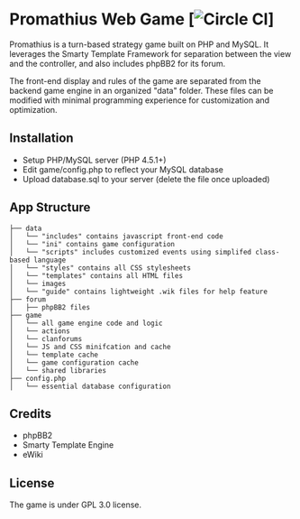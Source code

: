 Promathius Web Game [![Circle CI](https://circleci.com/gh/Shopify/Timber.svg?style=svg)]
=====================

Promathius is a turn-based strategy game built on PHP and MySQL. It leverages the Smarty Template Framework for separation between the view and the controller, and also includes phpBB2 for its forum.

The front-end display and rules of the game are separated from the backend game engine in an organized "data" folder. These files can be modified with minimal programming experience for customization and optimization. 

Installation
---------------
* Setup PHP/MySQL server (PHP 4.5.1+)
* Edit game/config.php to reflect your MySQL database
* Upload database.sql to your server (delete the file once uploaded)

App Structure
---------------
```
├── data
│   └── "includes" contains javascript front-end code
│   └── "ini" contains game configuration
│   └── "scripts" includes customized events using simplifed class-based language
│   └── "styles" contains all CSS stylesheets
│   └── "templates" contains all HTML files
│   └── images
│   └── "guide" contains lightweight .wik files for help feature
├── forum
│   ├── phpBB2 files
├── game
│   └── all game engine code and logic
│   └── actions
│   └── clanforums
│   └── JS and CSS minifcation and cache
│   └── template cache
│   └── game configuration cache
│   └── shared libraries
├── config.php
│   └── essential database configuration
```

Credits
---------------
* phpBB2
* Smarty Template Engine
* eWiki

License
---------------
The game is under GPL 3.0 license.
